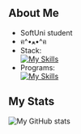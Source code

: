## About Me
- SoftUni student
- ฅ^•ﻌ•^ฅ
- Stack:<br>
  [![My Skills](https://skillicons.dev/icons?i=angular,ts,html,sass,java)](https://skillicons.dev)
- Programs:<br>
  [![My Skills](https://skillicons.dev/icons?i=idea,visualstudio,vscode)](https://skillicons.dev)

## My Stats
![My GitHub stats](https://github-readme-stats.vercel.app/api?username=SoundOfPoggers&show_icons=true&bg_color=00000000&title_color=ffffff&text_color=ffffff&icon_color=ffffff)<br>
